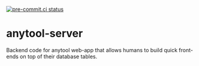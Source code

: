 [![pre-commit.ci status](https://results.pre-commit.ci/badge/github/bitpicky/anytool-server/main.svg)](https://results.pre-commit.ci/latest/github/bitpicky/anytool-server/main)

# anytool-server

Backend code for anytool web-app that allows humans to build quick front-ends on top of their database tables.
